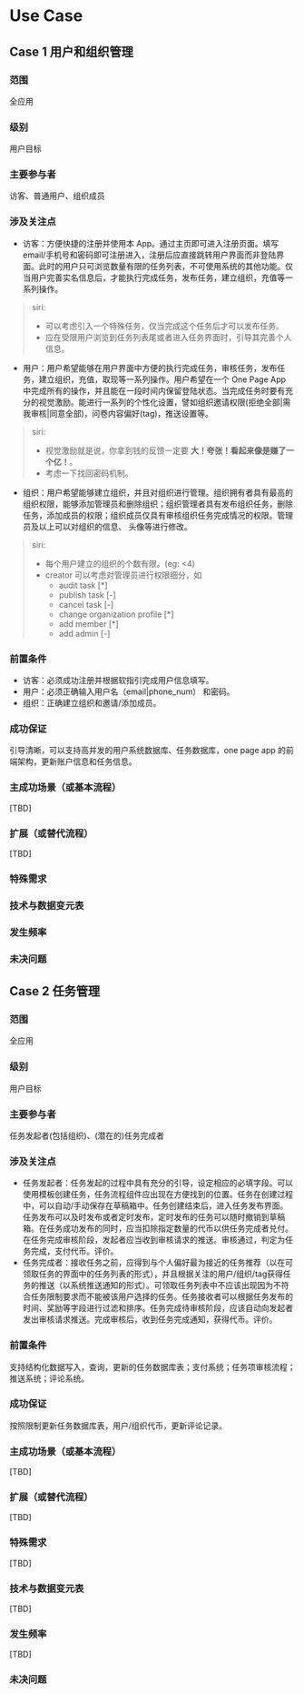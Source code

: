 # Use Case

## Case 1 用户和组织管理

### 范围

全应用

### 级别

用户目标

### 主要参与者

访客、普通用户、组织成员

### 涉及关注点

- 访客：方便快捷的注册并使用本 App。通过主页即可进入注册页面。填写email/手机号和密码即可注册进入，注册后应直接跳转用户界面而非登陆界面。此时的用户只可浏览数量有限的任务列表，不可使用系统的其他功能。仅当用户完善实名信息后，才能执行完成任务，发布任务，建立组织，充值等一系列操作。

> siri:
> - 可以考虑引入一个特殊任务，仅当完成这个任务后才可以发布任务。
> - 应在受限用户浏览到任务列表尾或者进入任务界面时，引导其完善个人信息。

- 用户：用户希望能够在用户界面中方便的执行完成任务，审核任务，发布任务，建立组织，充值，取现等一系列操作。用户希望在一个 One Page App 中完成所有的操作，并且能在一段时间内保留登陆状态。当完成任务时要有充分的视觉激励。能进行一系列的个性化设置，譬如组织邀请权限(拒绝全部|需我审核|同意全部)，问卷内容偏好(tag)，推送设置等。

> siri:
> - 视觉激励就是说，你拿到钱的反馈一定要 **大！夸张！看起来像是赚了一个亿！**。
> - 考虑一下找回密码机制。

- 组织：用户希望能够建立组织，并且对组织进行管理。组织拥有者具有最高的组织权限，能够添加管理员和删除组织；组织管理者具有发布组织任务，删除任务，添加成员的权限；组织成员仅具有审核组织任务完成情况的权限。管理员及以上可以对组织的信息、 头像等进行修改。

> siri:
> - 每个用户建立的组织的个数有限。(eg: <4)
> - creator 可以考虑对管理员进行权限细分，如
>   - audit task [*]
>   - publish task [-]
>   - cancel task [-]
>   - change organization profile [*]
>   - add member [*]
>   - add admin [-]

### 前置条件

- 访客：必须成功注册并根据软指引完成用户信息填写。
- 用户：必须正确输入用户名（email|phone_num） 和密码。
- 组织：正确建立组织和邀请/添加成员。

### 成功保证

引导清晰，可以支持高并发的用户系统数据库、任务数据库，one page app 的前端架构，更新账户信息和任务信息。

### 主成功场景（或基本流程）

[TBD]

### 扩展（或替代流程）

[TBD]

### 特殊需求

### 技术与数据变元表

### 发生频率

### 未决问题

## Case 2 任务管理

### 范围

全应用

### 级别

用户目标

### 主要参与者

任务发起者(包括组织)、(潜在的)任务完成者

### 涉及关注点

- 任务发起者：任务发起的过程中具有充分的引导，设定相应的必填字段。可以使用模板创建任务，任务流程组件应出现在方便找到的位置。任务在创建过程中，可以自动/手动保存在草稿箱中。任务创建结束后，进入任务发布界面。任务发布可以及时发布或者定时发布，定时发布的任务可以随时撤销到草稿箱。在任务成功发布的同时，应当扣除指定数量的代币以供任务完成者兑付。在任务完成审核阶段，发起者应当收到审核请求的推送。审核通过，判定为任务完成，支付代币。评价。
- 任务完成者：接收任务之前，应得到与个人偏好最为接近的任务推荐（以在可领取任务的界面中的任务列表的形式），并且根据关注的用户/组织/tag获得任务的推送（以系统推送通知的形式）。可领取任务列表中不应该出现因为不符合任务限制要求而不能被该用户选择的任务。任务接收者可以根据任务发布的时间、奖励等字段进行过滤和排序。任务完成待审核阶段，应该自动向发起者发出审核请求推送。完成审核后，收到任务完成通知，获得代币。评价。

### 前置条件

支持结构化数据写入，查询，更新的任务数据库表；支付系统；任务项审核流程；推送系统；评论系统。

### 成功保证

按照限制更新任务数据库表，用户/组织代币，更新评论记录。

### 主成功场景（或基本流程）

[TBD]

### 扩展（或替代流程）

[TBD]

### 特殊需求

[TBD]

### 技术与数据变元表

[TBD]

### 发生频率

[TBD]

### 未决问题